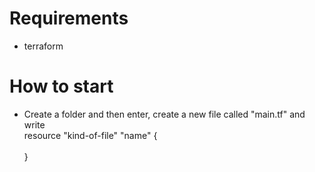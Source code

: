 # Requirements
- terraform

# How to start
- Create a folder and then enter, create a new file called "main.tf" and write <br>
    resource "kind-of-file" "name" { <br> <br> } <br>
